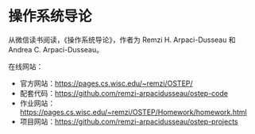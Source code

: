# 操作系统导论

从微信读书阅读，《操作系统导论》，作者为 Remzi H. Arpaci-Dusseau 和 Andrea C. Arpaci-Dusseau。

在线网站：
* 官方网站：https://pages.cs.wisc.edu/~remzi/OSTEP/
* 配套代码：https://github.com/remzi-arpacidusseau/ostep-code
* 作业网站：https://pages.cs.wisc.edu/~remzi/OSTEP/Homework/homework.html
* 项目网站：https://github.com/remzi-arpacidusseau/ostep-projects
